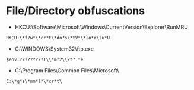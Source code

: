 # File/Directory obfuscations
- HKCU:\Software\Microsoft\Windows\CurrentVersion\Explorer\RunMRU
```
HKCU:\*f?w*\*cr*t\*do?s\*tV*\*lo*r\?u*U
```
- C:\\WINDOWS\\System32\\ftp.exe
```
$env:?????????T\\*m*2\\?t?.*e
```
- C:\Program Files\Common Files\Microsoft\
```
C:\*g*s\*mm*l*\*cr*t\
```
